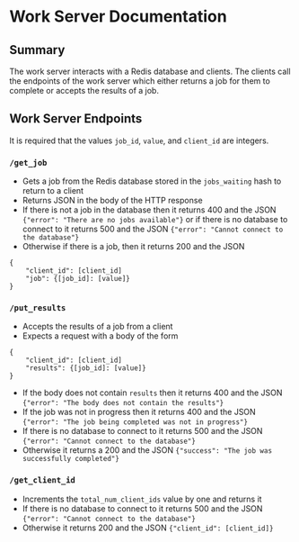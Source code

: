 # Work Server Documentation

## Summary
The work server interacts with a Redis database and clients.
The clients call the endpoints of the work server which either returns a job for them to complete or accepts the results of a job.


## Work Server Endpoints
It is required that the values `job_id`, `value`, and `client_id` are integers.

### `/get_job`
* Gets a job from the Redis database stored in the `jobs_waiting` hash to return to a client
* Returns JSON in the body of the HTTP response
* If there is not a job in the database then it returns 400 and the JSON
``` {"error": "There are no jobs available"} ```
or if there is no database to connect to it returns 500 and the JSON
```{"error": "Cannot connect to the database"}```
* Otherwise if there is a job, then it returns 200 and the JSON
```
{
    "client_id": [client_id]
    "job": {[job_id]: [value]}
}
```

### `/put_results`
* Accepts the results of a job from a client
* Expects a request with a body of the form
```
{
    "client_id": [client_id]
    "results": {[job_id]: [value]}
}
```
* If the body does not contain `results` then it returns 400 and the JSON
```{"error": "The body does not contain the results"}```
* If the job was not in progress then it returns 400 and the JSON
```{"error": "The job being completed was not in progress"}```
* If there is no database to connect to it returns 500 and the JSON
```{"error": "Cannot connect to the database"}```
* Otherwise it returns a 200 and the JSON
```{"success": "The job was successfully completed"}```


### `/get_client_id`
* Increments the `total_num_client_ids` value by one and returns it
* If there is no database to connect to it returns 500 and the JSON
```{"error": "Cannot connect to the database"}```
* Otherwise it returns 200 and the JSON
```{"client_id": [client_id]}```